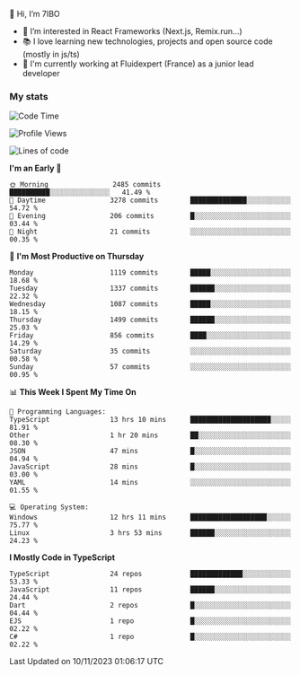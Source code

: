 👋 Hi, I’m 7IBO

- 👀 I’m interested in React Frameworks (Next.js, Remix.run...)
- 📚 I love learning new technologies, projects and open source code (mostly in js/ts)
- 💼 I'm currently working at Fluidexpert (France) as a junior lead developer

### My stats
<!--START_SECTION:waka-->
![Code Time](http://img.shields.io/badge/Code%20Time-287%20hrs%2047%20mins-blue)

![Profile Views](http://img.shields.io/badge/Profile%20Views-0-blue)

![Lines of code](https://img.shields.io/badge/From%20Hello%20World%20I%27ve%20Written-7.3%20million%20lines%20of%20code-blue)

**I'm an Early 🐤** 

```text
🌞 Morning                2485 commits        ██████████░░░░░░░░░░░░░░░   41.49 % 
🌆 Daytime                3278 commits        ██████████████░░░░░░░░░░░   54.72 % 
🌃 Evening                206 commits         █░░░░░░░░░░░░░░░░░░░░░░░░   03.44 % 
🌙 Night                  21 commits          ░░░░░░░░░░░░░░░░░░░░░░░░░   00.35 % 
```
📅 **I'm Most Productive on Thursday** 

```text
Monday                   1119 commits        █████░░░░░░░░░░░░░░░░░░░░   18.68 % 
Tuesday                  1337 commits        ██████░░░░░░░░░░░░░░░░░░░   22.32 % 
Wednesday                1087 commits        █████░░░░░░░░░░░░░░░░░░░░   18.15 % 
Thursday                 1499 commits        ██████░░░░░░░░░░░░░░░░░░░   25.03 % 
Friday                   856 commits         ████░░░░░░░░░░░░░░░░░░░░░   14.29 % 
Saturday                 35 commits          ░░░░░░░░░░░░░░░░░░░░░░░░░   00.58 % 
Sunday                   57 commits          ░░░░░░░░░░░░░░░░░░░░░░░░░   00.95 % 
```


📊 **This Week I Spent My Time On** 

```text
💬 Programming Languages: 
TypeScript               13 hrs 10 mins      ████████████████████░░░░░   81.91 % 
Other                    1 hr 20 mins        ██░░░░░░░░░░░░░░░░░░░░░░░   08.30 % 
JSON                     47 mins             █░░░░░░░░░░░░░░░░░░░░░░░░   04.94 % 
JavaScript               28 mins             █░░░░░░░░░░░░░░░░░░░░░░░░   03.00 % 
YAML                     14 mins             ░░░░░░░░░░░░░░░░░░░░░░░░░   01.55 % 

💻 Operating System: 
Windows                  12 hrs 11 mins      ███████████████████░░░░░░   75.77 % 
Linux                    3 hrs 53 mins       ██████░░░░░░░░░░░░░░░░░░░   24.23 % 
```

**I Mostly Code in TypeScript** 

```text
TypeScript               24 repos            █████████████░░░░░░░░░░░░   53.33 % 
JavaScript               11 repos            ██████░░░░░░░░░░░░░░░░░░░   24.44 % 
Dart                     2 repos             █░░░░░░░░░░░░░░░░░░░░░░░░   04.44 % 
EJS                      1 repo              █░░░░░░░░░░░░░░░░░░░░░░░░   02.22 % 
C#                       1 repo              █░░░░░░░░░░░░░░░░░░░░░░░░   02.22 % 
```




 Last Updated on 10/11/2023 01:06:17 UTC
<!--END_SECTION:waka-->
